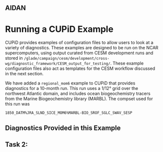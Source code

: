 ## AIDAN

# Running a CUPiD Example

CUPiD provides examples of configuration files to allow users to look at a variety of diagnostics.
These examples are designed to be run on the NCAR supercomputers,
using output curated from CESM development runs and stored in `/glade/campaign/cesm/development/cross-wg/diagnostic_framework/CESM_output_for_testing/`. 
These example configuration files also act as templates for the CESM workflow discussed in the next section.

We have added a `regional_mom6` example to CUPiD that provides diagnostics for a 10-month run.
This run uses a 1/12° grid over the northwest Atlantic domain, and includes ocean biogeochemistry tracers from the Marine Biogeochemistry library (MARBL).
The compset used for this run was

```
1850_DATM%JRA_SLND_SICE_MOM6%MARBL-BIO_SROF_SGLC_SWAV_SESP
```

## Diagnostics Provided in this Example

## Task 2:
